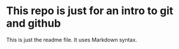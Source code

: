 # This repo is just for an intro to git and github

This is just the readme file. It uses Markdown syntax.
